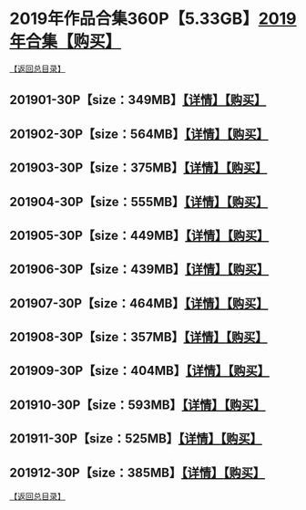 # 2019年作品合集360P【5.33GB】[2019年合集【购买】]()
[【返回总目录】](https://github.com/sxcool1024/WANIMAL#wanimal%E5%8E%9F%E7%89%88%E4%BD%9C%E5%93%81%E5%90%88%E9%9B%86)
## 201901-30P【size：349MB】[【详情】](https://github.com/sxcool1024/WANIMAL/tree/master/2019%E5%B9%B4VIP%E4%BD%9C%E5%93%81%E5%90%88%E9%9B%86/VIP01#2019%E5%B9%B41%E6%9C%88%E5%90%88%E9%9B%86)[【购买】]()
## 201902-30P【size：564MB】[【详情】](https://github.com/sxcool1024/WANIMAL/tree/master/2019%E5%B9%B4VIP%E4%BD%9C%E5%93%81%E5%90%88%E9%9B%86/VIP02#2019%E5%B9%B42%E6%9C%88%E5%90%88%E9%9B%86)[【购买】]()
## 201903-30P【size：375MB】[【详情】](https://github.com/sxcool1024/WANIMAL/tree/master/2019%E5%B9%B4VIP%E4%BD%9C%E5%93%81%E5%90%88%E9%9B%86/VIP03#2019%E5%B9%B43%E6%9C%88%E5%90%88%E9%9B%86)[【购买】]()
## 201904-30P【size：555MB】[【详情】](https://github.com/sxcool1024/WANIMAL/tree/master/2019%E5%B9%B4VIP%E4%BD%9C%E5%93%81%E5%90%88%E9%9B%86/VIP04#2019%E5%B9%B44%E6%9C%88%E5%90%88%E9%9B%86)[【购买】]()
## 201905-30P【size：449MB】[【详情】](https://github.com/sxcool1024/WANIMAL/tree/master/2019%E5%B9%B4VIP%E4%BD%9C%E5%93%81%E5%90%88%E9%9B%86/VIP05#2019%E5%B9%B45%E6%9C%88%E5%90%88%E9%9B%86)[【购买】]()
## 201906-30P【size：439MB】[【详情】](https://github.com/sxcool1024/WANIMAL/tree/master/2019%E5%B9%B4VIP%E4%BD%9C%E5%93%81%E5%90%88%E9%9B%86/VIP06#2019%E5%B9%B46%E6%9C%88%E5%90%88%E9%9B%86)[【购买】]()
## 201907-30P【size：464MB】[【详情】](https://github.com/sxcool1024/WANIMAL/tree/master/2019%E5%B9%B4VIP%E4%BD%9C%E5%93%81%E5%90%88%E9%9B%86/VIP07#2019%E5%B9%B47%E6%9C%88%E5%90%88%E9%9B%86)[【购买】]()
## 201908-30P【size：357MB】[【详情】](https://github.com/sxcool1024/WANIMAL/tree/master/2019%E5%B9%B4VIP%E4%BD%9C%E5%93%81%E5%90%88%E9%9B%86/VIP08#2019%E5%B9%B48%E6%9C%88%E5%90%88%E9%9B%86)[【购买】]()
## 201909-30P【size：404MB】[【详情】](https://github.com/sxcool1024/WANIMAL/tree/master/2019%E5%B9%B4VIP%E4%BD%9C%E5%93%81%E5%90%88%E9%9B%86/VIP09#2019%E5%B9%B49%E6%9C%88%E5%90%88%E9%9B%86)[【购买】]()
## 201910-30P【size：593MB】[【详情】](https://github.com/sxcool1024/WANIMAL/tree/master/2019%E5%B9%B4VIP%E4%BD%9C%E5%93%81%E5%90%88%E9%9B%86/VIP10#2019%E5%B9%B410%E6%9C%88%E5%90%88%E9%9B%86)[【购买】]()
## 201911-30P【size：525MB】[【详情】](https://github.com/sxcool1024/WANIMAL/tree/master/2019%E5%B9%B4VIP%E4%BD%9C%E5%93%81%E5%90%88%E9%9B%86/VIP11#2019%E5%B9%B411%E6%9C%88%E5%90%88%E9%9B%86)[【购买】]()
## 201912-30P【size：385MB】[【详情】](https://github.com/sxcool1024/WANIMAL/tree/master/2019%E5%B9%B4VIP%E4%BD%9C%E5%93%81%E5%90%88%E9%9B%86/VIP12#2019%E5%B9%B412%E6%9C%88%E5%90%88%E9%9B%86)[【购买】]()
[【返回总目录】](https://github.com/sxcool1024/WANIMAL#wanimal%E5%8E%9F%E7%89%88%E4%BD%9C%E5%93%81%E5%90%88%E9%9B%86)

